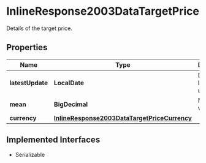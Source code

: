 

# InlineResponse2003DataTargetPrice

Details of the target price.

## Properties

Name | Type | Description | Notes
------------ | ------------- | ------------- | -------------
**latestUpdate** | **LocalDate** | Date of the latest update. |  [optional]
**mean** | **BigDecimal** | Mean value. |  [optional]
**currency** | [**InlineResponse2003DataTargetPriceCurrency**](InlineResponse2003DataTargetPriceCurrency.md) |  |  [optional]


## Implemented Interfaces

* Serializable


